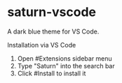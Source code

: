 # saturn-vscode

A dark blue theme for VS Code.

<bold>Installation</bold> via VS Code
1. Open #Extensions sidebar menu
2. Type "Saturn" into the search bar
3. Click #Install to install it
